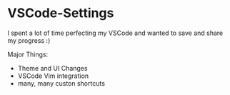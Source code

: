 # VSCode-Settings

I spent a lot of time perfecting my VSCode and wanted to save and share my progress :)

Major Things:
- Theme and UI Changes
- VSCode Vim integration
- many, many custon shortcuts
